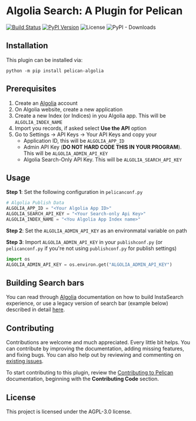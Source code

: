 Algolia Search: A Plugin for Pelican
====================================================

[![Build Status](https://img.shields.io/github/workflow/status/rehanhaider/pelican-algolia/build)](https://github.com/rehanhaider/pelican-algolia/actions)
[![PyPI Version](https://img.shields.io/pypi/v/pelican-algolia)](https://pypi.org/project/pelican-algolia/)
![License](https://img.shields.io/pypi/l/pelican-algolia?color=blue)
![PyPI - Downloads](https://img.shields.io/pypi/dm/pelican-algolia)

Installation
------------

This plugin can be installed via:

    python -m pip install pelican-algolia

Prerequisites
-------------
1. Create an [Algolia](https://www.algolia.com/) account
2. On Algolia website, create a new application
3. Create a new Index (or Indices) in you Algolia app. This will be `ALGOLIA_INDEX_NAME`
4. Import you records, if asked select **Use the API** option
5. Go to Settings -> API Keys -> Your API Keys and copy your 
    * Application ID, this will be `ALGOLIA_APP_ID`
    * Admin API Key (**DO NOT HARD CODE THIS IN YOUR PROGRAM**). This will be `ALGOLIA_ADMIN_API_KEY`
    * Algolia Search-Only API Key. This will be `ALGOLIA_SEARCH_API_KEY`

Usage
-----
**Step 1**: Set the following configuration in `pelicanconf.py`
```python
# Algolia Publish Data
ALGOLIA_APP_ID = "<Your Algolia App ID>"
ALGOLIA_SEARCH_API_KEY = "<Your Search-only Api Key>"
ALGOLIA_INDEX_NAME = "<You Algolia App Index name>"
```
**Step 2**: Set the `ALGOLIA_ADMIN_API_KEY` as an environmatal variable on path

**Step 3**: Import `ALGOLIA_ADMIN_API_KEY` in your `publishconf.py` (or `pelicanconf.py` if you're not using `publishconf.py` for publish settings)
```python
import os
ALGOLIA_ADMIN_API_KEY = os.environ.get("ALGOLIA_ADMIN_API_KEY")
```

Building Search bars
---------------------
You can read through [Algolia] documentation on how to build InstaSearch experience, or use a legacy version of search bar (example below) described in detail [here].

[Algolia]: https://www.algolia.com/doc/guides/building-search-ui/getting-started/js/
[here]: https://cloudbytes.dev/snippets/launching-pelican-algolia-plugin-for-pelican

Contributing
------------

Contributions are welcome and much appreciated. Every little bit helps. You can contribute by improving the documentation, adding missing features, and fixing bugs. You can also help out by reviewing and commenting on [existing issues][].

To start contributing to this plugin, review the [Contributing to Pelican][] documentation, beginning with the **Contributing Code** section.

[existing issues]: https://github.com/rehanhaider/pelican-algolia/issues
[Contributing to Pelican]: https://docs.getpelican.com/en/latest/contribute.html

License
-------

This project is licensed under the AGPL-3.0 license.
